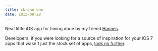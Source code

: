```yaml
---
title: ckrono one
date: 2013-09-28
---
```



Neat little iOS app for timing done by my friend [Hannes](https://twitter.com/hsch_).

Developers, if you were looking for a source of inspiration for your iOS 7 apps that wasn't just the stock set of apps, [look no further](http://www.ckrono.com/en/ckrono_one).


  